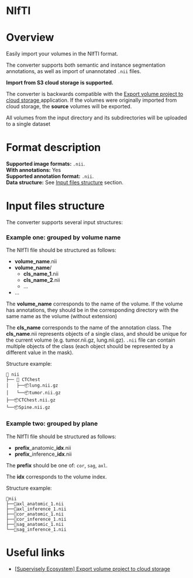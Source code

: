 <h1 align="left" style="border-bottom: 0"> NIfTI </h1>

# Overview

Easily import your volumes in the NIfTI format.

The converter supports both semantic and instance segmentation annotations, as well as import of unannotated `.nii` files.

**Import from S3 cloud storage is supported.**

The converter is backwards compatible with the <a href="https://ecosystem.supervisely.com/apps/export-volume-project-to-cloud-storage"> Export volume project to cloud storage </a> application. 
If the volumes were originally imported from cloud storage, the **source** volumes will be exported.

All volumes from the input directory and its subdirectories will be uploaded to a single dataset

# Format description

**Supported image formats:** `.nii`.<br>
**With annotations:** Yes<br>
**Supported annotation format:** `.nii`.<br>
**Data structure:** See <a href="#Input-files-structure">Input files structure</a> section.<br>

# Input files structure

The converter supports several input structures:

### Example one: grouped by volume name

The NIfTI file should be structured as follows:
- **volume_name**.nii
- **volume_name**/
    - **cls_name_1**.nii
    - **cls_name_2**.nii
    - ...
- ...

The **volume_name** corresponds to the name of the volume. If the volume has annotations, they should be in the corresponding directory
with the same name as the volume (without extension)

The **cls_name** corresponds to the name of the annotation class. The **cls_name**.nii represents objects of a single class, and should be unique for the current volume (e.g. tumor.nii.gz, lung.nii.gz). `.nii` file can contain multiple objects of the class (each object should be represented by a different value in the mask).

Structure example:

```text
📂 nii
├── 📂 CTChest
│   ├──📦lung.nii.gz
│   └──📦tumor.nii.gz
├──📦CTChest.nii.gz
└──📦Spine.nii.gz
```

### Example two: grouped by plane

The NIfTI file should be structured as follows:
- **prefix**\_anatomic\_**idx**.nii  
- **prefix**\_inference\_**idx**.nii  

The **prefix** should be one of: `cor`, `sag`, `axl`.

The **idx** corresponds to the volume index.

Structure example:

```text
📂nii
├──📄axl_anatomic_1.nii
├──📄axl_inference_1.nii
├──📄cor_anatomic_1.nii
├──📄cor_inference_1.nii
├──📄sag_anatomic_1.nii
└──📄sag_inference_1.nii
```

# Useful links

- <a href="https://ecosystem.supervisely.com/apps/export-volume-project-to-cloud-storage" target="_blank">[Supervisely Ecosystem] Export volume project to cloud storage</a>
